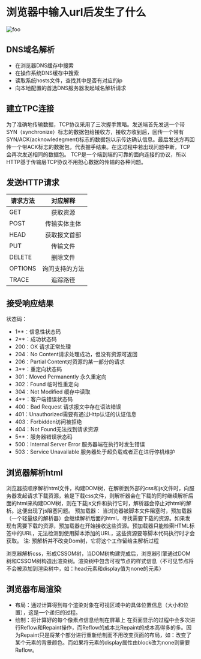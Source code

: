 # 浏览器中输入url后发生了什么
![foo](/url.png)
## DNS域名解析
* 在浏览器DNS缓存中搜索
* 在操作系统DNS缓存中搜索
* 读取系统hosts文件，查找其中是否有对应的ip
* 向本地配置的首选DNS服务器发起域名解析请求
## 建立TPC连接
为了准确地传输数据，TCP协议采用了三次握手策略。发送端首先发送一个带SYN（synchronize）标志的数据包给接收方，接收方收到后，回传一个带有SYN/ACK(acknowledegment)标志的数据包以示传达确认信息。最后发送方再回传一个带ACK标志的数据包，代表握手结束。在这过程中若出现问题中断，TCP会再次发送相同的数据包。
TCP是一个端到端的可靠的面向连接的协议，所以HTTP基于传输层TCP协议不用担心数据的传输的各种问题。


## 发送HTTP请求

| 请求方法 |    对应解释    |
| -------- | :------------: |
| GET      |    获取资源    |
| POST     |  传输实体主体  |
| HEAD     |  获取报文首部  |
| PUT      |    传输文件    |
| DELETE   |    删除文件    |
| OPTIONS  | 询问支持的方法 |
| TRACE    |    追踪路径    |


## 接受响应结果
状态码：

* 1**：信息性状态码
* 2**：成功状态码
* 200：OK 请求正常处理
* 204：No Content请求处理成功，但没有资源可返回
* 206：Partial Content对资源的某一部分的请求
* 3**：重定向状态码
* 301：Moved Permanently 永久重定向
* 302：Found 临时性重定向
* 304：Not Modified 缓存中读取
* 4**：客户端错误状态码
* 400：Bad Request 请求报文中存在语法错误
* 401：Unauthorized需要有通过Http认证的认证信息
* 403：Forbidden访问被拒绝
* 404：Not Found无法找到请求资源
* 5**：服务器错误状态码
* 500：Internal Server Error 服务器端在执行时发生错误
* 503：Service Unavailable 服务器处于超负载或者正在进行停机维护


## 浏览器解析html
浏览器按顺序解析html文件，构建DOM树，在解析到外部的css和js文件时，向服务器发起请求下载资源，若是下载css文件，则解析器会在下载的同时继续解析后面的html来构建DOM树，则在下载js文件和执行它时，解析器会停止对html的解析。这便出现了js阻塞问题。
预加载器：
当浏览器被脚本文件阻塞时，预加载器（一个轻量级的解析器）会继续解析后面的html，寻找需要下载的资源。如果发现有需要下载的资源，预加载器在开始接收这些资源。预加载器只能检索HTML标签中的URL，无法检测到使用脚本添加的URL，这些资源要等脚本代码执行时才会获取。
注: 预解析并不改变Dom树，它将这个工作留给主解析过程

浏览器解析css，形成CSSOM树，当DOM树构建完成后，浏览器引擎通过DOM树和CSSOM树构造出渲染树。渲染树中包含可视节点的样式信息（不可见节点将不会被添加到渲染树中，如：head元素和display值为none的元素）


## 浏览器布局渲染
* 布局：通过计算得到每个渲染对象在可视区域中的具体位置信息（大小和位置），这是一个递归的过程。
* 绘制：将计算好的每个像素点信息绘制在屏幕上
在页面显示的过程中会多次进行Reflow和Repaint操作，而Reflow的成本比Repaint的成本高得多的多。因为Repaint只是将某个部分进行重新绘制而不用改变页面的布局，如：改变了某个元素的背景颜色。而如果将元素的display属性由block改为none则需要Reflow。


